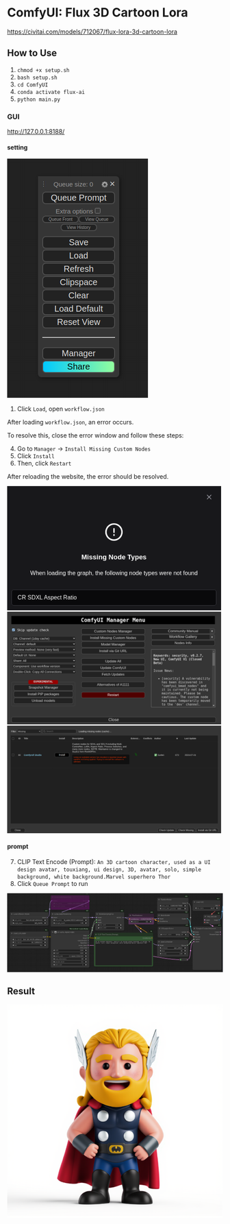# ComfyUI: Flux 3D Cartoon Lora
https://civitai.com/models/712067/flux-lora-3d-cartoon-lora

## How to Use
1. ```chmod +x setup.sh```
2. ```bash setup.sh```
3. ```cd ComfyUI```
4. ```conda activate flux-ai```
5. ```python main.py```

### GUI
http://127.0.0.1:8188/

#### setting
![](./asset/load.png)

1. Click ```Load```, open ```workflow.json```

After loading ```workflow.json```, an error occurs.

To resolve this, close the error window and follow these steps:

4. Go to ```Manager``` → ```Install Missing Custom Nodes```
5. Click ```Install```
6. Then, click ```Restart```

After reloading the website, the error should be resolved.

<img src='./asset/error-1.png' width='500px'>

<img src='./asset/error-2.png' width='500px'>

<img src='./asset/error-3.png' width='500px'>


#### prompt
7. CLIP Text Encode (Prompt): ```An 3D cartoon character, used as a UI design avatar, touxiang, ui design, 3D, avatar, solo, simple background, white background.Marvel superhero Thor```
8. Click ```Queue Prompt``` to run

![](./asset/flow.png)

## Result
![](./asset/result.png)
